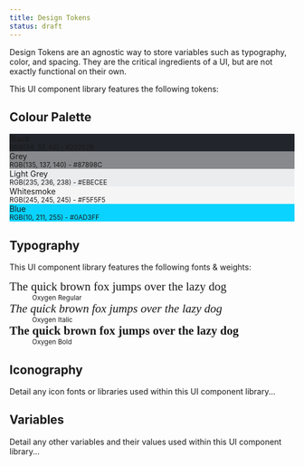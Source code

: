 ```yaml
---
title: Design Tokens
status: draft
---
```

<p>Design Tokens are an agnostic way to store variables such as typography, color, and spacing. They are the critical ingredients of a UI, but are not exactly functional on their own.</p>

<p>This UI component library features the following tokens:</p>

<h2>Colour Palette</h2>
<div class="swatches">
    <div class="color-swatch c-white" style="background-color:#22252B;">Black<br><small>RGB(34, 37, 43) - #22252B</small></div>
    <div class="color-swatch" style="background-color:#87898C;">Grey<br><small>RGB(135, 137, 140) - #87898C</small></div>
    <div class="color-swatch" style="background-color:#EBECEE;">Light Grey<br><small>RGB(235, 236, 238) - #EBECEE</small></div>
    <div class="color-swatch" style="background-color:whitesmoke;">Whitesmoke<br><small>RGB(245, 245, 245) - #F5F5F5</small></div>
    <div class="color-swatch" style="background-color:#0AD3FF;">Blue<br><small>RGB(10, 211, 255) - #0AD3FF</small></div>
</div>

<h2>Typography</h2>
<p>This UI component library features the following fonts & weights:</p>
<dl>
    <dt style="font-size:21px; font-family:'Oxygen';">The quick brown fox jumps over the lazy dog</dt>
    <dd><small>Oxygen Regular</small></dd>
    <dt style="font-size:21px; font-family:'Oxygen'; font-style:italic;">The quick brown fox jumps over the lazy dog</dt>
    <dd><small>Oxygen Italic</small></dd>
    <dt style="font-size:21px; font-family:'Oxygen'; font-weight:700;">The quick brown fox jumps over the lazy dog</dt>
    <dd><small>Oxygen Bold</small></dd>
</dl>

<h2>Iconography</h2>
<p>Detail any icon fonts or libraries used within this UI component library...</p>

<h2>Variables</h2>
<p>Detail any other variables and their values used within this UI component library...</p>
